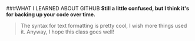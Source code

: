 ###WHAT I LEARNED ABOUT GITHUB
**Still a little confused, but I think it's for backing up your code over time.**
>The syntax for text formatting is pretty cool, I wish more things used it. Anyway, I hope this class goes well!